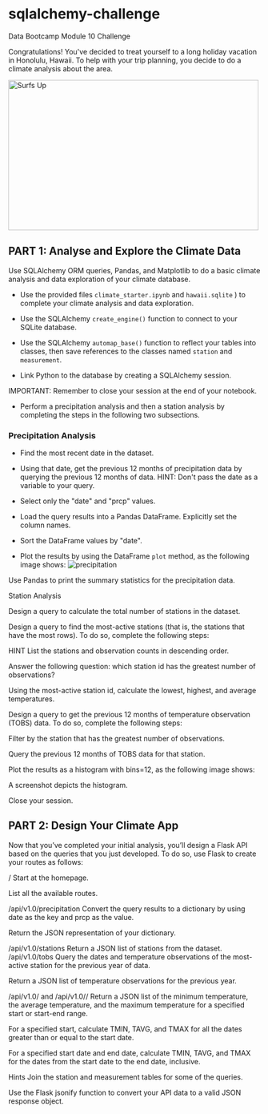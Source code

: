 # sqlalchemy-challenge
Data Bootcamp Module 10 Challenge

Congratulations! You've decided to treat yourself to a long holiday
vacation in Honolulu, Hawaii. To help with your trip planning, you
decide to do a climate analysis about the area. 

<img src="https://static.bc-edx.com/data/dla-1-2/m10/lms/img/surfs-up.jpg" alt="Surfs Up" width="500" height="300">


## PART 1: Analyse and Explore the Climate Data

Use SQLAlchemy ORM queries, Pandas, and Matplotlib to do a basic climate analysis and data
exploration of your climate database. 

* Use the provided files `climate_starter.ipynb` and
  `hawaii.sqlite` ) to complete your climate analysis and data exploration.

* Use the SQLAlchemy `create_engine()` function to connect to your SQLite
database.

* Use the SQLAlchemy `automap_base()` function to reflect your tables into
classes, then save references to the classes named `station` and
`measurement`.

* Link Python to the database by creating a SQLAlchemy session.

IMPORTANT: Remember to close your session at the end of your notebook.

* Perform a precipitation analysis and then a station analysis by
completing the steps in the following two subsections.

### Precipitation Analysis 
* Find the most recent date in the dataset.
* Using that date, get the previous 12 months of precipitation data by
querying the previous 12 months of data.
HINT: Don't pass the date as a variable to your query.

* Select only the "date" and "prcp" values.

* Load the query results into a Pandas DataFrame. Explicitly set the
column names.

* Sort the DataFrame values by "date".

* Plot the results by using the DataFrame `plot` method, as the following
image shows:
 ![precipitation](Images/precipitation.png)<br>


Use Pandas to print the summary statistics for the precipitation data.

Station Analysis 

Design a query to calculate the total number of
stations in the dataset.

Design a query to find the most-active stations (that is, the stations
that have the most rows). To do so, complete the following steps:

HINT List the stations and observation counts in descending order.

Answer the following question: which station id has the greatest number
of observations?

Using the most-active station id, calculate the lowest, highest, and
average temperatures.

Design a query to get the previous 12 months of temperature observation
(TOBS) data. To do so, complete the following steps:

Filter by the station that has the greatest number of observations.

Query the previous 12 months of TOBS data for that station.

Plot the results as a histogram with bins=12, as the following image
shows:

A screenshot depicts the histogram.

Close your session.

</p> 

## PART 2: Design Your Climate App 

Now that you’ve completed your initial
analysis, you’ll design a Flask API based on the queries that you just
developed. To do so, use Flask to create your routes as follows:

/ Start at the homepage.

List all the available routes.

/api/v1.0/precipitation Convert the query results to a dictionary by
using date as the key and prcp as the value.

Return the JSON representation of your dictionary.

/api/v1.0/stations Return a JSON list of stations from the dataset.
/api/v1.0/tobs Query the dates and temperature observations of the
most-active station for the previous year of data.

Return a JSON list of temperature observations for the previous year.

/api/v1.0/<start> and /api/v1.0/<start>/<end> Return a JSON list of the
minimum temperature, the average temperature, and the maximum
temperature for a specified start or start-end range.

For a specified start, calculate TMIN, TAVG, and TMAX for all the dates
greater than or equal to the start date.

For a specified start date and end date, calculate TMIN, TAVG, and TMAX
for the dates from the start date to the end date, inclusive.

Hints Join the station and measurement tables for some of the queries.

Use the Flask jsonify function to convert your API data to a valid JSON
response object.

</div>

